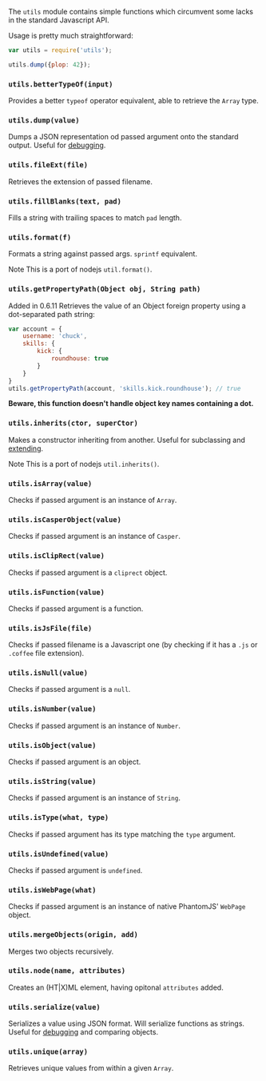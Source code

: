 The `utils` module contains simple functions which circumvent some lacks in the
standard Javascript API.

Usage is pretty much straightforward:

```javascript
var utils = require('utils');

utils.dump({plop: 42});
```

<h3 id="utils.betterTypeOf"><code>utils.betterTypeOf(input)</code></h3>

Provides a better `typeof` operator equivalent, able to retrieve the `Array`
type.

<h3 id="utils.dump"><code>utils.dump(value)</code></h3>

Dumps a JSON representation od passed argument onto the standard output. Useful
for [debugging](debugging.html).

<h3 id="utils.fileExt"><code>utils.fileExt(file)</code></h3>

Retrieves the extension of passed filename.

<h3 id="utils.fillBlanks"><code>utils.fillBlanks(text, pad)</code></h3>

Fills a string with trailing spaces to match `pad` length.

<h3 id="utils.format"><code>utils.format(f)</code></h3>

Formats a string against passed args. `sprintf` equivalent.

<span class="label label-info">Note</span>
This is a port of nodejs `util.format()`.

<h3 id="utils.getPropertyPath"><code>utils.getPropertyPath(Object obj, String path)</code></h3>

<span class="label label-success">Added in 0.6.11</span>
Retrieves the value of an Object foreign property using a dot-separated
path string:

```javascript
var account = {
    username: 'chuck',
    skills: {
        kick: {
            roundhouse: true
        }
    }
}
utils.getPropertyPath(account, 'skills.kick.roundhouse'); // true
```

**Beware, this function doesn't handle object key names containing a dot.**

<h3 id="utils.inherits"><code>utils.inherits(ctor, superCtor)</code></h3>

Makes a constructor inheriting from another. Useful for subclassing and
[extending](extending.html).

<span class="label label-info">Note</span>
This is a port of nodejs `util.inherits()`.

<h3 id="utils.isArray"><code>utils.isArray(value)</code></h3>

Checks if passed argument is an instance of `Array`.

<h3 id="utils.isCasperObject"><code>utils.isCasperObject(value)</code></h3>

Checks if passed argument is an instance of `Casper`.

<h3 id="utils.isClipRect"><code>utils.isClipRect(value)</code></h3>

Checks if passed argument is a `cliprect` object.

<h3 id="utils.isFunction"><code>utils.isFunction(value)</code></h3>

Checks if passed argument is a function.

<h3 id="utils.isJsFile"><code>utils.isJsFile(file)</code></h3>

Checks if passed filename is a Javascript one (by checking if it has a `.js` or
`.coffee` file extension).

<h3 id="utils.isNull"><code>utils.isNull(value)</code></h3>

Checks if passed argument is a `null`.

<h3 id="utils.isNumber"><code>utils.isNumber(value)</code></h3>

Checks if passed argument is an instance of `Number`.

<h3 id="utils.isObject"><code>utils.isObject(value)</code></h3>

Checks if passed argument is an object.

<h3 id="utils.isString"><code>utils.isString(value)</code></h3>

Checks if passed argument is an instance of `String`.

<h3 id="utils.isType"><code>utils.isType(what, type)</code></h3>

Checks if passed argument has its type matching the `type` argument.

<h3 id="utils.isUndefined"><code>utils.isUndefined(value)</code></h3>

Checks if passed argument is `undefined`.

<h3 id="utils.isWebPage"><code>utils.isWebPage(what)</code></h3>

Checks if passed argument is an instance of native PhantomJS' `WebPage` object.

<h3 id="utils.mergeObjects"><code>utils.mergeObjects(origin, add)</code></h3>

Merges two objects recursively.

<h3 id="utils.node"><code>utils.node(name, attributes)</code></h3>

Creates an (HT|X)ML element, having opitonal `attributes` added.

<h3 id="utils.serialize"><code>utils.serialize(value)</code></h3>

Serializes a value using JSON format. Will serialize functions as strings.
Useful for [debugging](debugging.html) and comparing objects.

<h3 id="utils.unique"><code>utils.unique(array)</code></h3>

Retrieves unique values from within a given `Array`.
